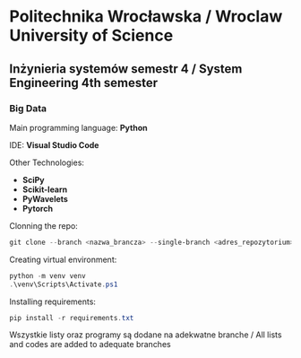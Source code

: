 # Politechnika Wrocławska / Wroclaw University of Science

## Inżynieria systemów semestr 4 / System Engineering 4th semester

### Big Data

Main programming language: **Python**

IDE: **Visual Studio Code**

Other Technologies:
- **SciPy**
- **Scikit-learn**
- **PyWavelets**
- **Pytorch**

Clonning the repo:
```powershell
git clone --branch <nazwa_brancza> --single-branch <adres_repozytorium>
```

Creating virtual environment:
```powershell
python -m venv venv
.\venv\Scripts\Activate.ps1
```

Installing requirements:
```powershell
pip install -r requirements.txt
```

Wszystkie listy oraz programy są dodane na adekwatne branche / All lists and codes are added to adequate branches
